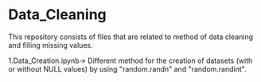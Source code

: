 # Data_Cleaning
This repository consists of files that are related to method of data cleaning and filling missing values.

1.Data_Creation.ipynb-> Different method for the creation of datasets (with or without NULL values) by using "random.randn" and  "random.randint".
